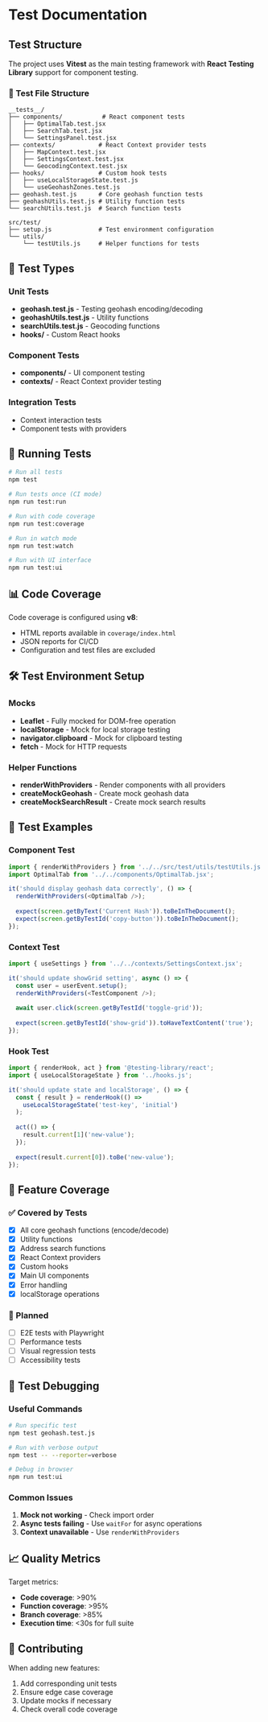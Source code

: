 # Test Documentation

## Test Structure

The project uses **Vitest** as the main testing framework with **React Testing Library** support for component testing.

### 📁 Test File Structure

```
__tests__/
├── components/           # React component tests
│   ├── OptimalTab.test.jsx
│   ├── SearchTab.test.jsx
│   └── SettingsPanel.test.jsx
├── contexts/            # React Context provider tests
│   ├── MapContext.test.jsx
│   ├── SettingsContext.test.jsx
│   └── GeocodingContext.test.jsx
├── hooks/               # Custom hook tests
│   ├── useLocalStorageState.test.js
│   └── useGeohashZones.test.js
├── geohash.test.js      # Core geohash function tests
├── geohashUtils.test.js # Utility function tests
└── searchUtils.test.js  # Search function tests

src/test/
├── setup.js             # Test environment configuration
└── utils/
    └── testUtils.js     # Helper functions for tests
```

## 🧪 Test Types

### Unit Tests
- **geohash.test.js** - Testing geohash encoding/decoding
- **geohashUtils.test.js** - Utility functions
- **searchUtils.test.js** - Geocoding functions
- **hooks/** - Custom React hooks

### Component Tests
- **components/** - UI component testing
- **contexts/** - React Context provider testing

### Integration Tests
- Context interaction tests
- Component tests with providers

## 🚀 Running Tests

```bash
# Run all tests
npm test

# Run tests once (CI mode)
npm run test:run

# Run with code coverage
npm run test:coverage

# Run in watch mode
npm run test:watch

# Run with UI interface
npm run test:ui
```

## 📊 Code Coverage

Code coverage is configured using **v8**:
- HTML reports available in `coverage/index.html`
- JSON reports for CI/CD
- Configuration and test files are excluded

## 🛠️ Test Environment Setup

### Mocks
- **Leaflet** - Fully mocked for DOM-free operation
- **localStorage** - Mock for local storage testing
- **navigator.clipboard** - Mock for clipboard testing
- **fetch** - Mock for HTTP requests

### Helper Functions
- **renderWithProviders** - Render components with all providers
- **createMockGeohash** - Create mock geohash data
- **createMockSearchResult** - Create mock search results

## 📝 Test Examples

### Component Test
```javascript
import { renderWithProviders } from '../../src/test/utils/testUtils.js';
import OptimalTab from '../../components/OptimalTab.jsx';

it('should display geohash data correctly', () => {
  renderWithProviders(<OptimalTab />);
  
  expect(screen.getByText('Current Hash')).toBeInTheDocument();
  expect(screen.getByTestId('copy-button')).toBeInTheDocument();
});
```

### Context Test
```javascript
import { useSettings } from '../../contexts/SettingsContext.jsx';

it('should update showGrid setting', async () => {
  const user = userEvent.setup();
  renderWithProviders(<TestComponent />);
  
  await user.click(screen.getByTestId('toggle-grid'));
  
  expect(screen.getByTestId('show-grid')).toHaveTextContent('true');
});
```

### Hook Test
```javascript
import { renderHook, act } from '@testing-library/react';
import { useLocalStorageState } from '../hooks.js';

it('should update state and localStorage', () => {
  const { result } = renderHook(() => 
    useLocalStorageState('test-key', 'initial')
  );
  
  act(() => {
    result.current[1]('new-value');
  });
  
  expect(result.current[0]).toBe('new-value');
});
```

## 🎯 Feature Coverage

### ✅ Covered by Tests
- [x] All core geohash functions (encode/decode)
- [x] Utility functions
- [x] Address search functions
- [x] React Context providers
- [x] Custom hooks
- [x] Main UI components
- [x] Error handling
- [x] localStorage operations

### 🔄 Planned
- [ ] E2E tests with Playwright
- [ ] Performance tests
- [ ] Visual regression tests
- [ ] Accessibility tests

## 🐛 Test Debugging

### Useful Commands
```bash
# Run specific test
npm test geohash.test.js

# Run with verbose output
npm test -- --reporter=verbose

# Debug in browser
npm run test:ui
```

### Common Issues
1. **Mock not working** - Check import order
2. **Async tests failing** - Use `waitFor` for async operations
3. **Context unavailable** - Use `renderWithProviders`

## 📈 Quality Metrics

Target metrics:
- **Code coverage**: >90%
- **Function coverage**: >95%
- **Branch coverage**: >85%
- **Execution time**: <30s for full suite

## 🤝 Contributing

When adding new features:
1. Add corresponding unit tests
2. Ensure edge case coverage
3. Update mocks if necessary
4. Check overall code coverage
